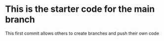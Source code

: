 # This is the starter code for the main branch

This first commit allows others to create branches and push their own code